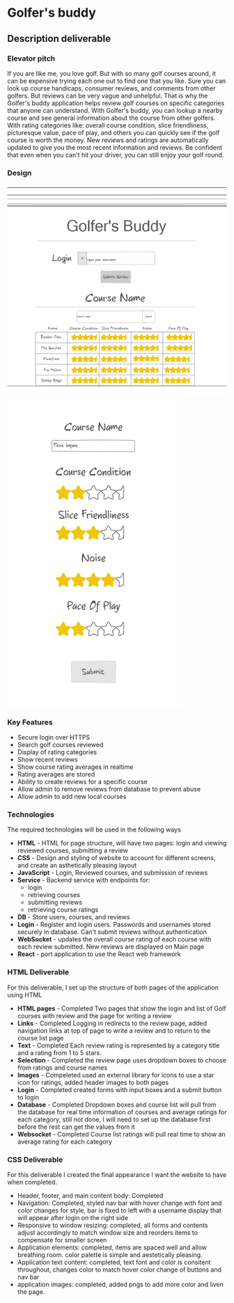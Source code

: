 # Golfer's buddy

## Description deliverable

### Elevator pitch

If you are like me, you love golf. But with so many golf courses around, it can be expensive trying each one out to find one that you like. Sure you can look up course handicaps, consumer reviews, and comments from other golfers. But reviews can be very vague and unhelpful. That is why the Golfer's buddy application helps review golf courses on specific categories that anyone can understand. With Golfer's buddy, you can lookup a nearby course and see general information about the course from other golfers. With rating categories like: overall course condition, slice friendliness, picturesque value, pace of play, and others you can quickly see if the golf course is worth the money. New reviews and ratings are automatically updated to give you the most recent information and reviews. Be confident that even when you can't hit your driver, you can still enjoy your golf round.

### Design

![Main Page](https://github.com/kdresen/CS260/blob/ac37c7ed39a22b0b6434847029346fb84bf3946a/Screenshot%202023-09-27%20151228.png)
![Submit Review](https://github.com/kdresen/CS260/blob/94d10befe09a292ca5667548969ec3df353b751b/Screenshot%202023-09-27%20151246.png)

### Key Features

- Secure login over HTTPS
- Search golf courses reviewed
- Display of rating categories
- Show recent reviews
- Show course rating averages in realtime
- Rating averages are stored
- Ability to create reviews for a specific course
- Allow admin to remove reviews from database to prevent abuse
- Allow admin to add new local courses

### Technologies

The required technologies will be used in the following ways

- **HTML** - HTML for page structure, will have two pages: login and viewing reviewed courses, submitting a review
- **CSS** - Design and styling of website to account for different screens, and create an asthetically pleasing layout
- **JavaScript** - Login, Reviewed courses, and submission of reviews
- **Service** - Backend service with endpoints for:
    - login
    - retrieving courses
    - submitting reviews
    - retrieving course ratings
- **DB** - Store users, courses, and reviews
- **Login** - Register and login users. Passwords and usernames stored securely in database. Can't submit reviews without authentication
- **WebSocket** - updates the overall course rating of each course with each review submitted. New reviews are displayed on Main page
- **React** - port application to use the React web framework


### HTML Deliverable
For this deliverable, I set up the structure of both pages of the application using HTML
- **HTML pages** - Completed Two pages that show the login and list of Golf courses with review and the page for writing a review
- **Links** - Completed Logging in redirects to the review page, added navigation links at top of page to write a review and to return to the course list page
- **Text** - Completed Each review rating is represented by a category title and a rating from 1 to 5 stars.
- **Selection** - Completed the review page uses dropdown boxes to choose from ratings and course names
- **Images** - Compeleted used an external library for icons to use a star icon for ratings, added header images to both pages
- **Login** - Completed created forms with input boxes and a submit button to login
- **Database** - Completed Dropdown boxes and course list will pull from the database for real time information of courses and average ratings for each category, still not done, I will need to set up the database first before the rest can get the values from it
- **Websocket** - Completed Course list ratings will pull real time to show an average rating for each category

### CSS Deliverable
For this deliverable I created the final appearance I want the website to have when completed.
- Header, footer, and main content body: Completed
- Navigation: Completed, styled nav bar with hover change with font and color changes for style, bar is fixed to left with a username display that will appear after login on the right side
- Responsive to window resizing: completed, all forms and contents adjust accordingly to match window size and reorders items to compensate for smaller screen
- Application elements: completed, items are spaced well and allow breathing room. color palette is simple and aestetically pleasing.
- Application text content: completed, text font and color is consitent throughout, changes color to match hover color change of buttons and nav bar
- application images: completed, added pngs to add more color and liven the page.
 
